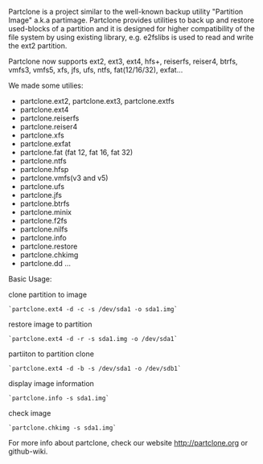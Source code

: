 Partclone is a project similar to the well-known backup utility "Partition Image" a.k.a partimage. Partclone provides utilities to back up and restore used-blocks of a partition and it is designed for higher compatibility of the file system by using existing library, e.g. e2fslibs is used to read and write the ext2 partition.

Partclone now supports ext2, ext3, ext4, hfs+, reiserfs, reiser4, btrfs, vmfs3, vmfs5, xfs, jfs, ufs, ntfs, fat(12/16/32), exfat...

We made some utilies:

* partclone.ext2, partclone.ext3, partclone.extfs
* partclone.ext4
* partclone.reiserfs
* partclone.reiser4
* partclone.xfs
* partclone.exfat
* partclone.fat (fat 12, fat 16, fat 32)
* partclone.ntfs
* partclone.hfsp
* partclone.vmfs(v3 and v5)
* partclone.ufs
* partclone.jfs
* partclone.btrfs
* partclone.minix
* partclone.f2fs
* partclone.nilfs
* partclone.info 
* partclone.restore
* partclone.chkimg
* partclone.dd
...

Basic Usage:

clone partition to image

    `partclone.ext4 -d -c -s /dev/sda1 -o sda1.img`

restore image to partition

    `partclone.ext4 -d -r -s sda1.img -o /dev/sda1`

partiiton to partition clone

    `partclone.ext4 -d -b -s /dev/sda1 -o /dev/sdb1`

display image information

    `partclone.info -s sda1.img`

check image

    `partclone.chkimg -s sda1.img`

For more info about partclone, check our website http://partclone.org or github-wiki.
